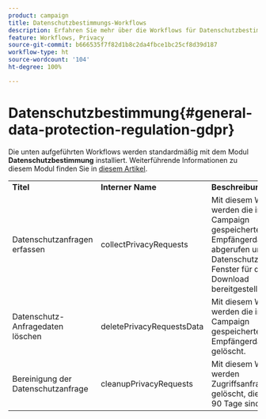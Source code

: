 ```yaml
---
product: campaign
title: Datenschutzbestimmungs-Workflows
description: Erfahren Sie mehr über die Workflows für Datenschutzbestimmungen.
feature: Workflows, Privacy
source-git-commit: b666535f7f82d1b8c2da4fbce1bc25cf8d39d187
workflow-type: ht
source-wordcount: '104'
ht-degree: 100%

---
```



# Datenschutzbestimmung{#general-data-protection-regulation-gdpr}



Die unten aufgeführten Workflows werden standardmäßig mit dem Modul **Datenschutzbestimmung** installiert. Weiterführende Informationen zu diesem Modul finden Sie in [diesem Artikel](https://helpx.adobe.com/de/campaign/kb/acc-privacy.html).

<table> 
 <tbody> 
  <tr> 
   <td> <strong>Titel</strong><br /> </td> 
   <td> <strong>Interner Name</strong><br /> </td> 
   <td> <strong>Beschreibung</strong><br /> </td> 
  </tr> 
  <tr> 
   <td> <span class="uicontrol">Datenschutzanfragen erfassen</span> <br /> </td> 
   <td> <span class="uicontrol">collectPrivacyRequests</span> <br /> </td> 
   <td> Mit diesem Workflow werden die in Adobe Campaign gespeicherten Empfängerdaten abgerufen und im Datenschutzanfrage-Fenster für den Download bereitgestellt.<br /> </td> 
  </tr> 
  <tr> 
   <td> <span class="uicontrol">Datenschutz-Anfragedaten löschen</span> <br /> </td> 
   <td> <span class="uicontrol">deletePrivacyRequestsData</span> <br /> </td> 
   <td> Mit diesem Workflow werden die in Adobe Campaign gespeicherten Empfängerdaten gelöscht.<br /> </td> 
  </tr> 
  <tr> 
   <td> <span class="uicontrol">Bereinigung der Datenschutzanfrage</span> <br /> </td> 
   <td> <span class="uicontrol">cleanupPrivacyRequests</span> <br /> </td> 
   <td> Mit diesem Workflow werden Zugriffsanfragen gelöscht, die älter als 90 Tage sind.<br /> </td> 
  </tr> 
 </tbody> 
</table>


